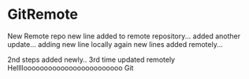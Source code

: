 # GitRemote
New Remote repo
new line added to remote repository...
added another update...
adding new line locally
again new lines added remotely...



2nd steps added newly..
3rd time updated remotely
Helllloooooooooooooooooooooooo Git
